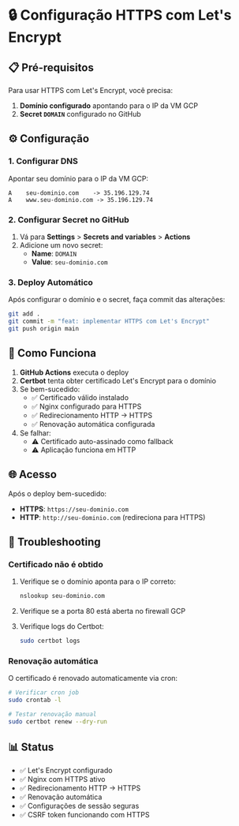 # 🔒 Configuração HTTPS com Let's Encrypt

## 📋 Pré-requisitos

Para usar HTTPS com Let's Encrypt, você precisa:

1. **Domínio configurado** apontando para o IP da VM GCP
2. **Secret `DOMAIN`** configurado no GitHub

## ⚙️ Configuração

### 1. Configurar DNS

Apontar seu domínio para o IP da VM GCP:
```
A    seu-dominio.com    -> 35.196.129.74
A    www.seu-dominio.com -> 35.196.129.74
```

### 2. Configurar Secret no GitHub

1. Vá para **Settings** > **Secrets and variables** > **Actions**
2. Adicione um novo secret:
   - **Name**: `DOMAIN`
   - **Value**: `seu-dominio.com`

### 3. Deploy Automático

Após configurar o domínio e o secret, faça commit das alterações:

```bash
git add .
git commit -m "feat: implementar HTTPS com Let's Encrypt"
git push origin main
```

## 🔄 Como Funciona

1. **GitHub Actions** executa o deploy
2. **Certbot** tenta obter certificado Let's Encrypt para o domínio
3. Se bem-sucedido:
   - ✅ Certificado válido instalado
   - ✅ Nginx configurado para HTTPS
   - ✅ Redirecionamento HTTP → HTTPS
   - ✅ Renovação automática configurada
4. Se falhar:
   - ⚠️ Certificado auto-assinado como fallback
   - ⚠️ Aplicação funciona em HTTP

## 🌐 Acesso

Após o deploy bem-sucedido:

- **HTTPS**: `https://seu-dominio.com`
- **HTTP**: `http://seu-dominio.com` (redireciona para HTTPS)

## 🔧 Troubleshooting

### Certificado não é obtido

1. Verifique se o domínio aponta para o IP correto:
   ```bash
   nslookup seu-dominio.com
   ```

2. Verifique se a porta 80 está aberta no firewall GCP

3. Verifique logs do Certbot:
   ```bash
   sudo certbot logs
   ```

### Renovação automática

O certificado é renovado automaticamente via cron:
```bash
# Verificar cron job
sudo crontab -l

# Testar renovação manual
sudo certbot renew --dry-run
```

## 📊 Status

- ✅ Let's Encrypt configurado
- ✅ Nginx com HTTPS ativo
- ✅ Redirecionamento HTTP → HTTPS
- ✅ Renovação automática
- ✅ Configurações de sessão seguras
- ✅ CSRF token funcionando com HTTPS
